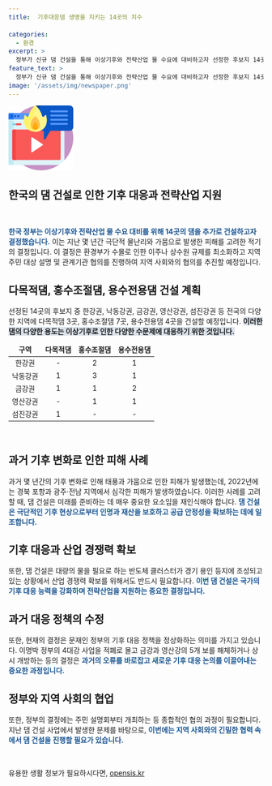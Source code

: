 ```yaml
---
title:  기후대응댐 생명을 지키는 14곳의 치수

categories:
  - 환경
excerpt: >
  정부가 신규 댐 건설을 통해 이상기후와 전략산업 물 수요에 대비하고자 선정한 후보지 14곳 소개. 다목적댐 3곳, 홍수조절댐 7곳, 용수전용댐 4곳 건설 예정. 환경부는 수몰로 인한 이주와 상수원 규제 최소화 방침 및 주민 설명회 및 협의 진행 예정. 기후 변화로 인한 물난리와 가뭄으로 인한 피해 감안하여 결정이 조금 늦었다. 2022년에는 태풍 힌남노로 인한 피해 발생 등 기후변화 여파 지속. 14년 만에 추진되는 댐 건설로 향후 물 피해 최소화 및 산업 경쟁력 확보 목표.
feature_text: >
  정부가 신규 댐 건설을 통해 이상기후와 전략산업 물 수요에 대비하고자 선정한 후보지 14곳 소개. 다목적댐 3곳, 홍수조절댐 7곳, 용수전용댐 4곳 건설 예정. 환경부는 수몰로 인한 이주와 상수원 규제 최소화 방침 및 주민 설명회 및 협의 진행 예정. 기후 변화로 인한 물난리와 가뭄으로 인한 피해 감안하여 결정이 조금 늦었다. 2022년에는 태풍 힌남노로 인한 피해 발생 등 기후변화 여파 지속. 14년 만에 추진되는 댐 건설로 향후 물 피해 최소화 및 산업 경쟁력 확보 목표.
image: '/assets/img/newspaper.png'
---
```


<p><img src="/assets/img/news.png" alt="rentncar 속보" /></p>

<h2>한국의 댐 건설로 인한 기후 대응과 전략산업 지원</h2>

<p data-ke-size="size16">&nbsp;</p>

<p><b><span style="color: #1a5490;">한국 정부는 이상기후와 전략산업 물 수요 대비를 위해 14곳의 댐을 추가로 건설하고자 결정했습니다.</span></b> 이는 지난 몇 년간 극단적 물난리와 가뭄으로 발생한 피해를 고려한 적기의 결정입니다. 이 결정은 환경부가 수몰로 인한 이주나 상수원 규제를 최소화하고 지역 주민 대상 설명 및 관계기관 협의를 진행하여 지역 사회와의 협의를 추진할 예정입니다. </p>

<h2>다목적댐, 홍수조절댐, 용수전용댐 건설 계획</h2>

<p>선정된 14곳의 후보지 중 한강권, 낙동강권, 금강권, 영산강권, 섬진강권 등 전국의 다양한 지역에 다목적댐 3곳, 홍수조절댐 7곳, 용수전용댐 4곳을 건설할 예정입니다. <b><span style="background-color: #21538527;">이러한 댐의 다양한 용도는 이상기후로 인한 다양한 수문제에 대응하기 위한 것입니다.</span></b> </p>

<table>
<thead>
<tr>
<td style="text-align: center; height: 17px;"><b>구역</b></td>
<td style="text-align: center; height: 17px;"><b>다목적댐</b></td>
<td style="text-align: center; height: 17px;"><b>홍수조절댐</b></td>
<td style="text-align: center; height: 17px;"><b>용수전용댐</b></td>
</tr>
</thead>
<tbody>
<tr>
<td style="text-align: center; height: 17px;">한강권</td>
<td style="text-align: center; height: 17px;">-</td>
<td style="text-align: center; height: 17px;">2</td>
<td style="text-align: center; height: 17px;">1</td>
</tr>
<tr>
<td style="text-align: center; height: 17px;">낙동강권</td>
<td style="text-align: center; height: 17px;">1</td>
<td style="text-align: center; height: 17px;">3</td>
<td style="text-align: center; height: 17px;">1</td>
</tr>
<tr>
<td style="text-align: center; height: 17px;">금강권</td>
<td style="text-align: center; height: 17px;">1</td>
<td style="text-align: center; height: 17px;">1</td>
<td style="text-align: center; height: 17px;">2</td>
</tr>
<tr>
<td style="text-align: center; height: 17px;">영산강권</td>
<td style="text-align: center; height: 17px;">-</td>
<td style="text-align: center; height: 17px;">1</td>
<td style="text-align: center; height: 17px;">1</td>
</tr>
<tr>
<td style="text-align: center; height: 17px;">섬진강권</td>
<td style="text-align: center; height: 17px;">1</td>
<td style="text-align: center; height: 17px;">-</td>
<td style="text-align: center; height: 17px;">-</td>
</tr>
</tbody>
</table>

<p data-ke-size="size16">&nbsp;</p>

<h2>과거 기후 변화로 인한 피해 사례</h2>

<p>과거 몇 년간의 기후 변화로 인해 태풍과 가뭄으로 인한 피해가 발생했는데, 2022년에는 경북 포항과 광주·전남 지역에서 심각한 피해가 발생하였습니다. 이러한 사례를 고려할 때, 댐 건설은 미래를 준비하는 데 매우 중요한 요소임을 재인식해야 합니다. <b><span style="color: #1a5490;">댐 건설은 극단적인 기후 현상으로부터 인명과 재산을 보호하고 공급 안정성을 확보하는 데에 일조합니다.</span></b></p>

<h2>기후 대응과 산업 경쟁력 확보</h2>

<p>또한, 댐 건설은 대량의 물을 필요로 하는 반도체 클러스터가 경기 용인 등지에 조성되고 있는 상황에서 산업 경쟁력 확보를 위해서도 반드시 필요합니다. <b><span style="color: #1a5490;">이번 댐 건설은 국가의 기후 대응 능력을 강화하며 전략산업을 지원하는 중요한 결정입니다.</span></b></p>

<h2>과거 대응 정책의 수정</h2>

<p>또한, 현재의 결정은 문재인 정부의 기후 대응 정책을 정상화하는 의미를 가지고 있습니다. 이명박 정부의 4대강 사업을 적폐로 몰고 금강과 영산강의 5개 보를 해체하거나 상시 개방하는 등의 결정은 <b><span style="color: #1a5490;">과거의 오류를 바로잡고 새로운 기후 대응 논의를 이끌어내는 중요한 과정입니다.</span></b></p>

<h2>정부와 지역 사회의 협업</h2>

<p>또한, 정부의 결정에는 주민 설명회부터 개최하는 등 종합적인 협의 과정이 필요합니다. 지난 댐 건설 사업에서 발생한 문제를 바탕으로, <b><span style="color: #1a5490;">이번에는 지역 사회와의 긴밀한 협력 속에서 댐 건설을 진행할 필요가 있습니다.</span></b></p>

<p data-ke-size="size16">&nbsp;</p>
유용한 생활 정보가 필요하시다면, <a href="https://opensis.kr" rel="dofollow">opensis.kr</a>


